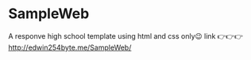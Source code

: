 # SampleWeb
A responve high school template using html and css only😉
link 👉👉👉 http://edwin254byte.me/SampleWeb/
